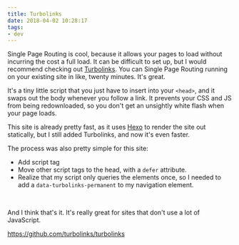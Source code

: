 ```yaml
---
title: Turbolinks
date: 2018-04-02 10:28:17
tags:
- dev
---
```

Single Page Routing is cool, because it allows your pages to load without incurring the cost a full load. It can be difficult to set up, but I would recommend checking out [Turbolinks](https://github.com/turbolinks/turbolinks). You can Single Page Routing running on your existing site in like, twenty minutes. It's great.

It's a tiny little script that you just have to insert into your `<head>`, and it swaps out the body whenever you follow a link. It prevents your CSS and JS from being redownloaded, so you don't get an unsightly white flash when your page loads.

This site is already pretty fast, as it uses [Hexo](https://hexo.io) to render the site out statically, but I still added Turbolinks, and now it's even faster.

The process was also pretty simple for this site:
- Add script tag
- Move other script tags to the head, with a `defer` attribute.
- Realize that my script only queries the elements once, so I needed to add a `data-turbolinks-permanent` to my navigation element.
<br>

And I think that's it. It's really great for sites that don't use a lot of JavaScript.

<https://github.com/turbolinks/turbolinks>
